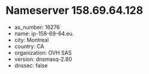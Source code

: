 # Nameserver 158.69.64.128

* as_number: 16276
* name: ip-158-69-64.eu.
* city: Montreal
* country: CA
* organization: OVH SAS
* version: dnsmasq-2.80
* dnssec: false
